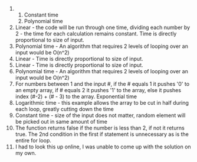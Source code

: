 1. 
    1. Constant time
    2. Polynomial time
2. Linear - the code will be run through one time, dividing each number by 2 - the 
    time for each calculation remains constant. Time is directly proportional to size of input.
3. Polynomial time - An algorithm that requires 2 levels of looping over an input would be O(n^2)
4. Linear - Time is directly proportional to size of input.
5. Linear - Time is directly proportional to size of input.
6. Polynomial time - An algorithm that requires 2 levels of looping over an input would be O(n^2)
7. For numbers between 1 and the input #, if the # equals 1 it pushes '0' to an empty array, if # equals 2 it pushes '1' to the array, else it pushes index (#-2) + (# - 3) to the array. Exponential time
8. Logarithmic time - this example allows the array to be cut in half during each loop, greatly cutting down the time 
9. Constant time - size of the input does not matter, random element will be picked out in same amount of time
10. The function returns false if the number is less than 2, if not it returns true. The 2nd condition in the first if statement is unnecessary as is the entire for loop. 
11. I had to look this up online, I was unable to come up with the solution on my own.
